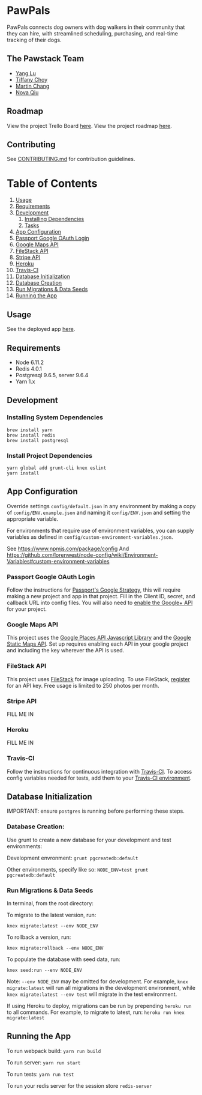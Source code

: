 # PawPals

PawPals connects dog owners with dog walkers in their community that they can hire, with streamlined scheduling, purchasing, and real-time tracking of their dogs.

## The Pawstack Team

- [Yang Lu](https://github.com/youngyanglu)
- [Tiffany Choy](https://github.com/tiffanycchoy)
- [Martin Chang](https://github.com/mkchang)
- [Nova Qiu](https://github.com/novyQ)

## Roadmap

View the project Trello Board [here](https://trello.com/b/FZuumD8M/pawpals).
View the project roadmap [here](https://docs.google.com/document/d/1LWzn1SkVHaMaY1HimDusVBBAdVLWXDyRKjBlrPgLf8I/edit?usp=sharing).

## Contributing

See [CONTRIBUTING.md](CONTRIBUTING.md) for contribution guidelines.

# Table of Contents

1. [Usage](#Usage)
1. [Requirements](#requirements)
1. [Development](#development)
    1. [Installing Dependencies](#installing-dependencies)
    1. [Tasks](#tasks)
1. [App Configuration](#app-configuration)
  1. [Passport Google OAuth Login](#passport-google-oauth-login)
  1. [Google Maps API](#google-maps-api)
  1. [FileStack API](#filestack-api)
  1. [Stripe API](#stripe-api)
  1. [Heroku](#heroku)
  1. [Travis-CI](#travis-ci)
1. [Database Initialization](#database-initialization)
  1. [Database Creation](#database-creation)
  1. [Run Migrations & Data Seeds](#run-migrations--data-seeds)
1. [Running the App](#running-the-app)

## Usage

See the deployed app [here](https://paw-pals.herokuapp.com/).

## Requirements

- Node 6.11.2
- Redis 4.0.1
- Postgresql 9.6.5, server 9.6.4
- Yarn 1.x

## Development

### Installing System Dependencies

```
brew install yarn
brew install redis
brew install postgresql
```

### Install Project Dependencies

```
yarn global add grunt-cli knex eslint
yarn install
```

## App Configuration

Override settings `config/default.json` in any environment by making a copy of `config/ENV.example.json` and naming it `config/ENV.json` and setting the appropriate variable. 

For environments that require use of environment variables, you can supply variables as defined in `config/custom-environment-variables.json`.

See https://www.npmjs.com/package/config
And https://github.com/lorenwest/node-config/wiki/Environment-Variables#custom-environment-variables

### Passport Google OAuth Login

Follow the instructions for [Passport's Google Strategy](https://github.com/jaredhanson/passport-google-oauth2), this will require making a new project and app in that project. Fill in the Client ID, secret, and callback URL into config files. You will also need to [enable the Google+ API](https://console.developers.google.com/apis/api/plus.googleapis.com) for your project.

### Google Maps API

This project uses the [Google Places API Javascript Library](https://developers.google.com/maps/documentation/static-maps/) and the [Google Static Maps API](https://developers.google.com/maps/documentation/static-maps/). Set up requires enabling each API in your google project and including the key wherever the API is used.

### FileStack API 

This project uses [FileStack](https://www.filestack.com/features/file-uploader) for image uploading. To use FileStack, [register](https://dev.filestack.com/register/) for an API key. Free usage is limited to 250 photos per month.

### Stripe API  

FILL ME IN

### Heroku 

FILL ME IN

### Travis-CI  

Follow the instructions for continuous integration with [Travis-CI](https://travis-ci.org/). To access config variables needed for tests, add them to your [Travis-CI environment](https://docs.travis-ci.com/user/environment-variables/). 

## Database Initialization

IMPORTANT: ensure `postgres` is running before performing these steps.

### Database Creation:

Use grunt to create a new database for your development and test environments:

Development envronment: `grunt pgcreatedb:default`

Other environments, specify like so: `NODE_ENV=test grunt pgcreatedb:default`

### Run Migrations & Data Seeds

In terminal, from the root directory:

To migrate to the latest version, run:

`knex migrate:latest --env NODE_ENV`

To rollback a version, run:

`knex migrate:rollback --env NODE_ENV`

To populate the database with seed data, run:

`knex seed:run --env NODE_ENV`

Note: `--env NODE_ENV` may be omitted for development. For example, `knex migrate:latest` will run all migrations in the development environment, while `knex migrate:latest --env test` will migrate in the test environment.

If using Heroku to deploy, migrations can be run by prepending `heroku run` to all commands. For example, to migrate to latest, run:
`heroku run knex migrate:latest`

## Running the App

To run webpack build: `yarn run build`

To run server: `yarn run start`

To run tests: `yarn run test`

To run your redis server for the session store `redis-server`


